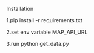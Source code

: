 Installation

1.pip install -r requirements.txt

2.set env variable MAP_API_URL

3.run python get_data.py